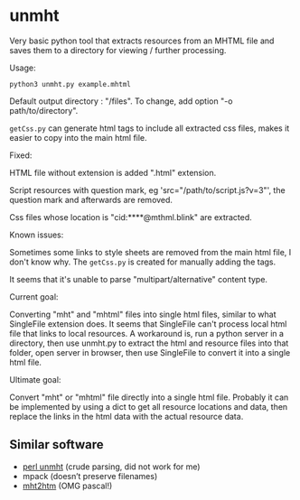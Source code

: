 # unmht

Very basic python tool that extracts resources from an MHTML file and saves them
to a directory for viewing / further processing.

Usage:

```
python3 unmht.py example.mhtml
```
Default output directory : "/files". To change, add option "-o path/to/directory".

`getCss.py` can generate html tags to include all extracted css files, makes it easier to copy into the main html file.

Fixed:

HTML file without extension is added ".html" extension.

Script resources with question mark, eg 'src="/path/to/script.js?v=3"', the question mark and afterwards are removed.

Css files whose location is "cid:****@mthml.blink" are extracted.


Known issues:

Sometimes some links to style sheets are removed from the main html file, I don't know why. The `getCss.py` is created for manually adding the tags.

It seems that it's unable to parse "multipart/alternative" content type.

Current goal:

Converting "mht" and "mhtml" files into single html files, similar to what SingleFile extension does. It seems that SingleFile can't process local html file that links to local resources. A workaround is, run a python server in a directory, then use unmht.py to extract the html and resource files into that folder, open server in browser, then use SingleFile to convert it into a single html file.

Ultimate goal:

Convert "mht" or "mhtml" file directly into a single html file. Probably it can be implemented by using a dict to get all resource locations and data, then replace the links in the html data with the actual resource data.

## Similar software

* [perl unmht](https://www.volkerschatz.com/unix/uware/unmht.html) (crude parsing, did not work for me)
* mpack (doesn’t preserve filenames)
* [mht2htm](https://pgm.bpalanka.com/mht2htm.html) (OMG pascal!)
